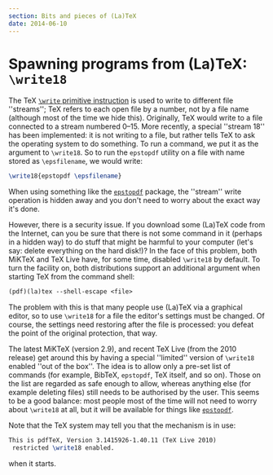 ```yaml
---
section: Bits and pieces of (La)TeX
date: 2014-06-10
---
```


# Spawning programs from (La)TeX: `\write18`

The TeX [`\write` primitive instruction](FAQ-write.md) is used
to write to different file ''streams''; TeX refers to each open file by
a number, not by a file name (although most of the time we hide this).
Originally, TeX would write to a file connected to a stream
numbered 0&ndash;15.  More recently, a special ''stream 18'' has been
implemented: it is not writing to a file, but rather tells TeX to ask
the operating system to do something.  To run a command, we put it as
the argument to `\write18`.  So to run the `epstopdf`
utility on a file with name stored as `\epsfilename`, we would
write:
```latex
\write18{epstopdf \epsfilename}
```
When using something like the [`epstopdf`](https://ctan.org/pkg/epstopdf) package, the ''stream''
write operation is hidden away and you don't need to worry about the
exact way it's done.

However, there is a security issue. If you download some (La)TeX code from
the Internet, can you be sure that there is not some command in it
(perhaps in a hidden way) to do stuff that might be harmful to your
computer (let's say: delete everything on the hard disk!)?  In the
face of this problem, both MiKTeX and TeX&nbsp;Live have, for some
time, disabled `\write18` by default.  To turn the facility on,
both distributions support an additional argument when starting TeX
from the command shell:
```latex
(pdf)(la)tex --shell-escape <file>
```
The problem with this is that many people use (La)TeX via a graphical
editor, so to use `\write18` for a file the editor's settings must
be changed.  Of course, the settings need restoring after the file is
processed: you defeat the point of the original protection, that way.

The latest MiKTeX (version 2.9), and recent TeX&nbsp;Live (from the
2010 release) get
around this by having a special ''limited'' version of `\write18`
enabled ''out of the box''.  The idea is to allow only a pre-set list of
commands (for example, BibTeX, `epstopdf`, TeX itself,
and so on).  Those on the list are regarded as safe enough to allow,
whereas anything else (for example deleting files) still needs to be
authorised by the user. This seems to be a good balance: most people
most of the time will not need to worry about `\write18` at all,
but it will be available for things like [`epstopdf`](https://ctan.org/pkg/epstopdf).

Note that the TeX system may tell you that the mechanism is in use:
```latex
This is pdfTeX, Version 3.1415926-1.40.11 (TeX Live 2010)
 restricted \write18 enabled.
```
when it starts.

